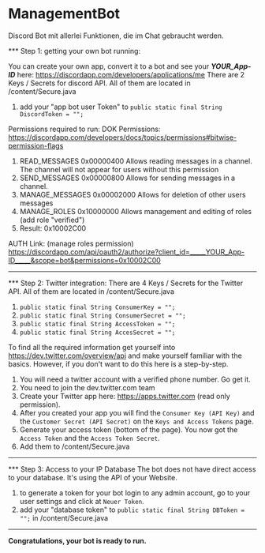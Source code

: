 # ManagementBot
Discord Bot mit allerlei Funktionen, die im Chat gebraucht werden.

*** Step 1: getting your own bot running:

You can create your own app, convert it to a bot and see your _____YOUR_App-ID_____ here:
https://discordapp.com/developers/applications/me
There are 2 Keys / Secrets for discord API. All of them are located in /content/Secure.java
1. add your "app bot user Token" to `public static final String DiscordToken = ""; `

Permissions required to run:
DOK Permissions:
https://discordapp.com/developers/docs/topics/permissions#bitwise-permission-flags
1. READ_MESSAGES	    0x00000400	Allows reading messages in a channel. The channel will not appear for users without this permission
2. SEND_MESSAGES	    0x00000800	Allows for sending messages in a channel.
3. MANAGE_MESSAGES 	0x00002000	Allows for deletion of other users messages
4. MANAGE_ROLES 	    0x10000000	Allows management and editing of roles (add role "verified")
5. Result:           0x10002C00 

AUTH Link: (manage roles permission)
https://discordapp.com/api/oauth2/authorize?client_id=_____YOUR_App-ID_____&scope=bot&permissions=0x10002C00

_______________________

*** Step 2: Twitter integration:
There are 4 Keys / Secrets for the Twitter API. All of them are located in /content/Secure.java
1.    `public static final String ConsumerKey = "";`
2.    `public static final String ConsumerSecret = "";`
3.    `public static final String AccessToken = "";`
4.    `public static final String AccesSecret = "";`

To find all the required information get yourself into https://dev.twitter.com/overview/api and make yourself familiar with the basics.
However, if you don't want to do this here is a step-by-step.
1. You will need a twitter account with a verified phone number. Go get it.
2. You need to join the dev.twitter.com team
3. Create your Twitter app here: https://apps.twitter.com (read only permission).
4. After you created your app you will find the `Consumer Key (API Key)` and the `Customer Secret (API Secret)` on the `Keys and Access Tokens` page.
5. Generate your access token (bottom of the page). You now got the `Access Token` and the `Access Token Secret`.
6. Add them to /content/Secure.java

_______________________

*** Step 3: Access to your IP Database
The bot does not have direct access to your database. It's using the API of your Website.
1. to generate a token for your bot login to any admin account, go to your user settings and click at `Neuer Token`.
2. add your "database token" to `public static final String DBToken = "";` in /content/Secure.java

_______________________

**Congratulations, your bot is ready to run.**
